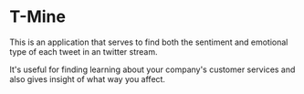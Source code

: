 T-Mine
======

This is an application that serves to find both the sentiment and emotional type of each tweet in an twitter stream. 

It's useful for finding learning about your company's customer services and also gives insight of what way you affect.
